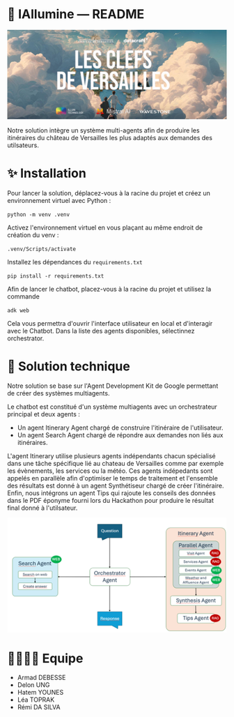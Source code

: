 # 🏰 IAllumine — README

![Logo](clefs_versailles_hackathon.jpg)

Notre solution intègre un système multi-agents afin de produire les itinéraires du château de Versailles les plus adaptés aux demandes des utilsateurs. 

# ✨ Installation

Pour lancer la solution, déplacez-vous à la racine du projet et créez un environnement virtuel avec Python :

`python -m venv .venv`

Activez l'environnement virtuel en vous plaçant au même endroit de création du venv : 

`.venv/Scripts/activate`

Installez les dépendances du `requirements.txt`

`pip install -r requirements.txt`

Afin de lancer le chatbot, placez-vous à la racine du projet et utilisez la commande 

`adk web` 

Cela vous permettra d'ouvrir l'interface utilisateur en local et d'interagir avec le Chatbot. 
Dans la liste des agents disponibles, sélectinnez orchestrator. 

# 🚀 Solution technique 

Notre solution se base sur l'Agent Development Kit de Google permettant de créer des systèmes multiagents.

Le chatbot est constitué d'un système multiagents avec un orchestrateur principal et deux agents :
- Un agent Itinerary Agent chargé de construire l'itinéraire de l'utilisateur.
- Un agent Search Agent chargé de répondre aux demandes non liés aux itinéraires.

L'agent Itinerary utilise plusieurs agents indépendants chacun spécialisé dans une tâche spécifique lié au chateau de Versailles comme par exemple les évènements, les services ou la météo.
Ces agents indépedants sont appelés en parallèle afin d'optimiser le temps de traitement et l'ensemble des résultats est donné à un agent Synthétiseur chargé de créer l'itinéraire. Enfin, nous intégrons un agent Tips qui rajoute les conseils des données dans le PDF éponyme fourni lors du Hackathon pour produire le résultat final donné à l'utilsateur.

![Logo](schema_iallumin.png)

# 👨‍👩‍👧‍👦 Equipe 
- Armad DEBESSE
- Delon UNG
- Hatem YOUNES
- Léa TOPRAK
- Rémi DA SILVA
